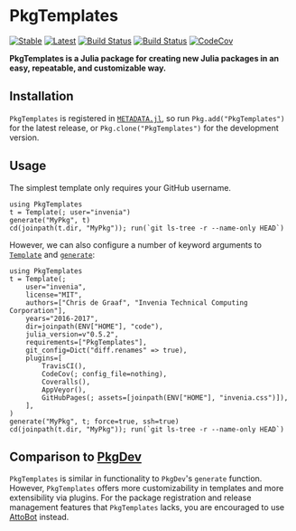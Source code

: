# PkgTemplates

[![Stable](https://img.shields.io/badge/docs-stable-blue.svg)](https://invenia.github.io/PkgTemplates.jl/stable)
[![Latest](https://img.shields.io/badge/docs-latest-blue.svg)](https://invenia.github.io/PkgTemplates.jl/latest)
[![Build Status](https://travis-ci.org/invenia/PkgTemplates.jl.svg?branch=master)](https://travis-ci.org/invenia/PkgTemplates.jl)
[![Build Status](https://ci.appveyor.com/api/projects/status/github/invenia/PkgTemplates.jl?svg=true)](https://ci.appveyor.com/project/invenia/PkgTemplates-jl)
[![CodeCov](https://codecov.io/gh/invenia/PkgTemplates.jl/branch/master/graph/badge.svg)](https://codecov.io/gh/invenia/PkgTemplates.jl)

**PkgTemplates is a Julia package for creating new Julia packages in an easy,
repeatable, and customizable way.**

## Installation

`PkgTemplates` is registered in
[`METADATA.jl`](https://github.com/JuliaLang/METADATA.jl), so run
`Pkg.add("PkgTemplates")` for the latest release, or
`Pkg.clone("PkgTemplates")` for the development version.

## Usage

The simplest template only requires your GitHub username.

```@repl
using PkgTemplates
t = Template(; user="invenia")
generate("MyPkg", t)
cd(joinpath(t.dir, "MyPkg")); run(`git ls-tree -r --name-only HEAD`)
```

However, we can also configure a number of keyword arguments to [`Template`](@ref) and
[`generate`](@ref):

```@repl
using PkgTemplates
t = Template(;
    user="invenia",
    license="MIT",
    authors=["Chris de Graaf", "Invenia Technical Computing Corporation"],
    years="2016-2017",
    dir=joinpath(ENV["HOME"], "code"),
    julia_version=v"0.5.2",
    requirements=["PkgTemplates"],
    git_config=Dict("diff.renames" => true),
    plugins=[
        TravisCI(),
        CodeCov(; config_file=nothing),
        Coveralls(),
        AppVeyor(),
        GitHubPages(; assets=[joinpath(ENV["HOME"], "invenia.css")]),
    ],
)
generate("MyPkg", t; force=true, ssh=true)
cd(joinpath(t.dir, "MyPkg")); run(`git ls-tree -r --name-only HEAD`)
```

## Comparison to [PkgDev](https://github.com/JuliaLang/PkgDev.jl)

`PkgTemplates` is similar in functionality to `PkgDev`'s `generate` function.
However, `PkgTemplates` offers more customizability in templates and more
extensibility via plugins. For the package registration and release management
features that `PkgTemplates` lacks, you are encouraged to use
[AttoBot](https://github.com/apps/attobot) instead.
